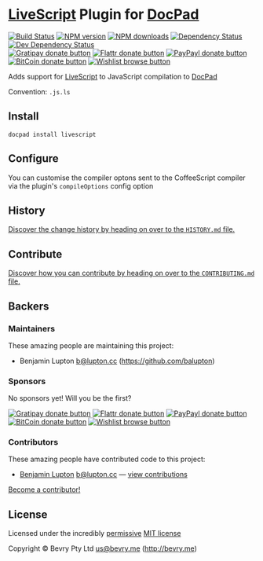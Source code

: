 # [LiveScript](http://livescript.net/) Plugin for [DocPad](http://docpad.org)

<!-- BADGES/ -->

[![Build Status](https://img.shields.io/travis/docpad/docpad-plugin-livescript/master.svg)](http://travis-ci.org/docpad/docpad-plugin-livescript "Check this project's build status on TravisCI")
[![NPM version](https://img.shields.io/npm/v/docpad-plugin-livescript.svg)](https://npmjs.org/package/docpad-plugin-livescript "View this project on NPM")
[![NPM downloads](https://img.shields.io/npm/dm/docpad-plugin-livescript.svg)](https://npmjs.org/package/docpad-plugin-livescript "View this project on NPM")
[![Dependency Status](https://img.shields.io/david/docpad/docpad-plugin-livescript.svg)](https://david-dm.org/docpad/docpad-plugin-livescript)
[![Dev Dependency Status](https://img.shields.io/david/dev/docpad/docpad-plugin-livescript.svg)](https://david-dm.org/docpad/docpad-plugin-livescript#info=devDependencies)<br/>
[![Gratipay donate button](https://img.shields.io/gratipay/docpad.svg)](https://www.gratipay.com/docpad/ "Donate weekly to this project using Gratipay")
[![Flattr donate button](https://img.shields.io/badge/flattr-donate-yellow.svg)](http://flattr.com/thing/344188/balupton-on-Flattr "Donate monthly to this project using Flattr")
[![PayPayl donate button](https://img.shields.io/badge/paypal-donate-yellow.svg)](https://www.paypal.com/cgi-bin/webscr?cmd=_s-xclick&hosted_button_id=QB8GQPZAH84N6 "Donate once-off to this project using Paypal")
[![BitCoin donate button](https://img.shields.io/badge/bitcoin-donate-yellow.svg)](https://coinbase.com/checkouts/9ef59f5479eec1d97d63382c9ebcb93a "Donate once-off to this project using BitCoin")
[![Wishlist browse button](https://img.shields.io/badge/wishlist-donate-yellow.svg)](http://amzn.com/w/2F8TXKSNAFG4V "Buy an item on our wishlist for us")

<!-- /BADGES -->


Adds support for [LiveScript](http://livescript.net/) to JavaScript compilation to [DocPad](https://docpad.org)

Convention:  `.js.ls`


## Install

```
docpad install livescript
```


## Configure
You can customise the compiler optons sent to the CoffeeScript compiler via the plugin's `compileOptions` config option


<!-- HISTORY/ -->

## History
[Discover the change history by heading on over to the `HISTORY.md` file.](https://github.com/docpad/docpad-plugin-livescript/blob/master/HISTORY.md#files)

<!-- /HISTORY -->


<!-- CONTRIBUTE/ -->

## Contribute

[Discover how you can contribute by heading on over to the `CONTRIBUTING.md` file.](https://github.com/docpad/docpad-plugin-livescript/blob/master/CONTRIBUTING.md#files)

<!-- /CONTRIBUTE -->


<!-- BACKERS/ -->

## Backers

### Maintainers

These amazing people are maintaining this project:

- Benjamin Lupton <b@lupton.cc> (https://github.com/balupton)

### Sponsors

No sponsors yet! Will you be the first?

[![Gratipay donate button](https://img.shields.io/gratipay/docpad.svg)](https://www.gratipay.com/docpad/ "Donate weekly to this project using Gratipay")
[![Flattr donate button](https://img.shields.io/badge/flattr-donate-yellow.svg)](http://flattr.com/thing/344188/balupton-on-Flattr "Donate monthly to this project using Flattr")
[![PayPayl donate button](https://img.shields.io/badge/paypal-donate-yellow.svg)](https://www.paypal.com/cgi-bin/webscr?cmd=_s-xclick&hosted_button_id=QB8GQPZAH84N6 "Donate once-off to this project using Paypal")
[![BitCoin donate button](https://img.shields.io/badge/bitcoin-donate-yellow.svg)](https://coinbase.com/checkouts/9ef59f5479eec1d97d63382c9ebcb93a "Donate once-off to this project using BitCoin")
[![Wishlist browse button](https://img.shields.io/badge/wishlist-donate-yellow.svg)](http://amzn.com/w/2F8TXKSNAFG4V "Buy an item on our wishlist for us")

### Contributors

These amazing people have contributed code to this project:

- [Benjamin Lupton](https://github.com/balupton) <b@lupton.cc> — [view contributions](https://github.com/docpad/docpad-plugin-livescript/commits?author=balupton)

[Become a contributor!](https://github.com/docpad/docpad-plugin-livescript/blob/master/CONTRIBUTING.md#files)

<!-- /BACKERS -->


<!-- LICENSE/ -->

## License

Licensed under the incredibly [permissive](http://en.wikipedia.org/wiki/Permissive_free_software_licence) [MIT license](http://creativecommons.org/licenses/MIT/)

Copyright &copy; Bevry Pty Ltd <us@bevry.me> (http://bevry.me)

<!-- /LICENSE -->


